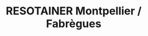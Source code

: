 ---
title: "RESOTAINER Montpellier / Fabrègues"
url: /fabregues/resotainer-montpellier-fabregues/
shop: Mieten
---